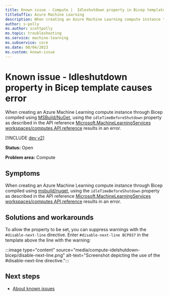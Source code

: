 ```yaml
---
title: Known issue - Compute |  Idleshutdown property in Bicep template causes error
titleSuffix: Azure Machine Learning
description: When creating an Azure Machine Learning compute instance through Bicep compiled using MSBuild NuGet, using the `idleTimeBeforeShutdown` property as described in the API reference results in an error.
author: s-polly
ms.author: scottpolly
ms.topic: troubleshooting  
ms.service: machine-learning
ms.subservice: core
ms.date: 08/04/2023
ms.custom: known-issue
---
```


# Known issue  - Idleshutdown property in Bicep template causes error

When creating an Azure Machine Learning compute instance through Bicep compiled using [MSBuild/NuGet](../../azure-resource-manager/bicep/msbuild-bicep-file.md), using the `idleTimeBeforeShutdown` property as described in the API reference [Microsoft.MachineLearningServices workspaces/computes API reference](/azure/templates/microsoft.machinelearningservices/workspaces/computes?pivots=deployment-language-bicep) results in an error.

 

[!INCLUDE [dev v2](../includes/machine-learning-dev-v2.md)]


**Status:** Open


**Problem area:** Compute

## Symptoms

When creating an Azure Machine Learning compute instance through Bicep compiled using [msbuild/nuget](../../azure-resource-manager/bicep/msbuild-bicep-file.md), using the `idleTimeBeforeShutdown` property as described in the API reference [Microsoft.MachineLearningServices workspaces/computes API reference](/azure/templates/microsoft.machinelearningservices/workspaces/computes?pivots=deployment-language-bicep) results in an error.


## Solutions and workarounds

To allow the property to be set, you can suppress warnings with the `#disable-next-line` directive. Enter `#disable-next-line BCP037` in the template above the line with the warning: 

:::image type="content" source="media/compute-idelshutdown-bicep/disable-next-line.png" alt-text="Screenshot depicting the use of the #disable-next-line directive.":::

## Next steps

- [About known issues](azure-machine-learning-known-issues.md)
